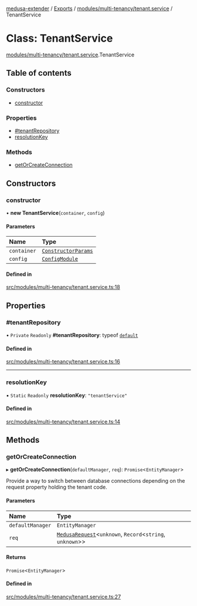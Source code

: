 [medusa-extender](../README.md) / [Exports](../modules.md) / [modules/multi-tenancy/tenant.service](../modules/modules_multi_tenancy_tenant_service.md) / TenantService

# Class: TenantService

[modules/multi-tenancy/tenant.service](../modules/modules_multi_tenancy_tenant_service.md).TenantService

## Table of contents

### Constructors

- [constructor](modules_multi_tenancy_tenant_service.TenantService.md#constructor)

### Properties

- [#tenantRepository](modules_multi_tenancy_tenant_service.TenantService.md##tenantrepository)
- [resolutionKey](modules_multi_tenancy_tenant_service.TenantService.md#resolutionkey)

### Methods

- [getOrCreateConnection](modules_multi_tenancy_tenant_service.TenantService.md#getorcreateconnection)

## Constructors

### constructor

• **new TenantService**(`container`, `config`)

#### Parameters

| Name | Type |
| :------ | :------ |
| `container` | [`ConstructorParams`](../modules/modules_multi_tenancy_tenant_service.Internals.md#constructorparams) |
| `config` | [`ConfigModule`](../modules/modules_multi_tenancy_types.md#configmodule) |

#### Defined in

[src/modules/multi-tenancy/tenant.service.ts:18](https://github.com/adrien2p/medusa-extender/blob/9d393f9/src/modules/multi-tenancy/tenant.service.ts#L18)

## Properties

### #tenantRepository

• `Private` `Readonly` **#tenantRepository**: typeof [`default`](modules_multi_tenancy_tenant_repository.default.md)

#### Defined in

[src/modules/multi-tenancy/tenant.service.ts:16](https://github.com/adrien2p/medusa-extender/blob/9d393f9/src/modules/multi-tenancy/tenant.service.ts#L16)

___

### resolutionKey

▪ `Static` `Readonly` **resolutionKey**: ``"tenantService"``

#### Defined in

[src/modules/multi-tenancy/tenant.service.ts:14](https://github.com/adrien2p/medusa-extender/blob/9d393f9/src/modules/multi-tenancy/tenant.service.ts#L14)

## Methods

### getOrCreateConnection

▸ **getOrCreateConnection**(`defaultManager`, `req`): `Promise`<`EntityManager`\>

Provide a way to switch between database connections depending on the request property holding the tenant code.

#### Parameters

| Name | Type |
| :------ | :------ |
| `defaultManager` | `EntityManager` |
| `req` | [`MedusaRequest`](../modules/core_types.md#medusarequest)<`unknown`, `Record`<`string`, `unknown`\>\> |

#### Returns

`Promise`<`EntityManager`\>

#### Defined in

[src/modules/multi-tenancy/tenant.service.ts:27](https://github.com/adrien2p/medusa-extender/blob/9d393f9/src/modules/multi-tenancy/tenant.service.ts#L27)
